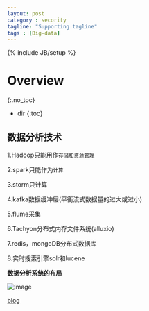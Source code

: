 ```yaml
---
layout: post
category : secority
tagline: "Supporting tagline"
tags : [Big-data]
---
```

{% include JB/setup %}

# Overview
{:.no_toc}

* dir
{:toc}

## 数据分析技术

1.Hadoop只能用作`存储和资源管理`

2.spark只能作为`计算`

3.storm只计算

4.kafka数据缓冲层(平衡流式数据量的过大或过小)

5.flume采集

6.Tachyon分布式内存文件系统(alluxio)

7.redis，mongoDB分布式数据库

8.实时搜索引擎solr和lucene

**数据分析系统的布局**

![image](http://lkkandsyf.github.com/pictures/big-data-structure.png)

[blog](http://www.cnblogs.com/gnool/p/5645036.html)


